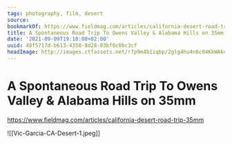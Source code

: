 ```yaml
---
tags: photography, film, desert
source:
bookmarkOf: https://www.fieldmag.com/articles/california-desert-road-trip-35mm
title: A Spontaneous Road Trip To Owens Valley & Alabama Hills on 35mm
date: '2021-09-09T19:10:00+02:00'
uuid: 48f5717d-b613-4350-8d28-03bf0c0bc3cf
headImage: http://images.ctfassets.net/r7p9m4b1iqbp/2glg4hu4n6c04KkWAkceOw/b3ccff26dc3c126a7f20a295ff907503/Vic-Garcia-CA-Desert-1.jpg?w=1000
---
```


# A Spontaneous Road Trip To Owens Valley & Alabama Hills on 35mm
https://www.fieldmag.com/articles/california-desert-road-trip-35mm

![[Vic-Garcia-CA-Desert-1.jpeg]]
